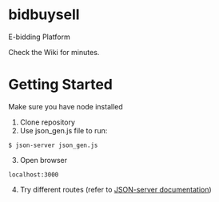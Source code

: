 # bidbuysell
E-bidding Platform

Check the Wiki for minutes.

# Getting Started
Make sure you have node installed
1. Clone repository
2. Use json_gen.js file to run:
```
$ json-server json_gen.js
```
3. Open browser
```
localhost:3000
```
4. Try different routes (refer to [JSON-server documentation](https://github.com/typicode/json-server))